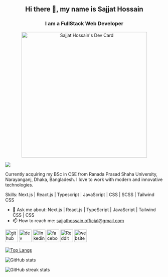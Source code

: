 <h2 align="center"> Hi there 👋, my name is Sajjat Hossain </h2>
<h3 align="center"> I am a FullStack Web Developer </h3>

<div align="center">
<a href="https://app.daily.dev/SajjatHossain">
 <img src="https://api.daily.dev/devcards/46694225e07d4e6ab2a89ebeb16cdb3c.png?r=x1a" width="400" alt="Sajjat Hossain's Dev Card"/>
</a>
</div>

![](https://komarev.com/ghpvc/?username=sajjathossain&label=PROFILE+VIEWS&color=blue) 

Currently acquiring my BSc in CSE from Ranada Prasad Shaha University, Narayanganj, Dhaka, Bangladesh. I love to work with modern and innovative technologies. 

Skills: Next.js | React.js | Typescript | JavaScript | CSS | SCSS | Tailwind CSS

 - 💬 Ask me about: Next.js | React.js  | TypeScript | JavaScript | Tailwind CSS | CSS 
 - 📫 How to reach me: sajjathossain.official@gmail.com 


[<img src='https://cdn.jsdelivr.net/npm/simple-icons@3.0.1/icons/github.svg' alt='github' height='40'>](https://github.com/sajjathossain)  [<img src='https://cdn.jsdelivr.net/npm/simple-icons@3.0.1/icons/dev-dot-to.svg' alt='dev' height='40'>](https://dev.to/sajjathossain)  [<img src='https://cdn.jsdelivr.net/npm/simple-icons@3.0.1/icons/linkedin.svg' alt='linkedin' height='40'>](https://www.linkedin.com/in/sajjat-hossain-6477731ab//)  [<img src='https://cdn.jsdelivr.net/npm/simple-icons@3.0.1/icons/facebook.svg' alt='facebook' height='40'>](https://www.facebook.com/sajjat.hossain.official.account)  [<img src='https://cdn.jsdelivr.net/npm/simple-icons@3.0.1/icons/reddit.svg' alt='Reddit' height='40'>](https://www.reddit.com/user/SHProvel)  [<img src='https://cdn.jsdelivr.net/npm/simple-icons@3.0.1/icons/icloud.svg' alt='website' height='40'>](https://vibrant-heyrovsky-c8a36b.netlify.app)  

[![Top Langs](https://github-readme-stats.vercel.app/api/top-langs/?username=sajjathossain)](https://github.com/anuraghazra/github-readme-stats)

![GitHub stats](https://github-readme-stats.vercel.app/api?username=sajjathossain&show_icons=true)  

![GitHub streak stats](https://github-readme-streak-stats.herokuapp.com/?user=sajjathossain)  

